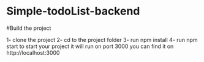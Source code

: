 # Simple-todoList-backend
#Build the project

1- clone the project
2- cd to the project folder
3- run npm install
4- run npm start to start your project it will run on port 3000 you can find it on http://localhost:3000
